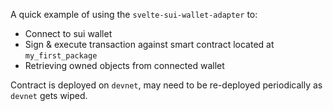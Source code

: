 A quick example of using the `svelte-sui-wallet-adapter` to:

- Connect to sui wallet
- Sign & execute transaction against smart contract located at `my_first_package`
- Retrieving owned objects from connected wallet

Contract is deployed on `devnet`, may need to be re-deployed periodically as `devnet` gets wiped.

